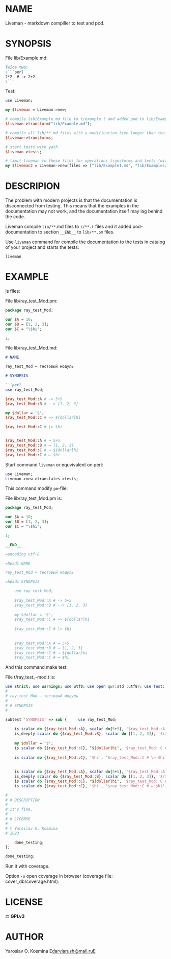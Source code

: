 # NAME

Liveman - markdown compiller to test and pod.

# SYNOPSIS

File lib/Example.md:
```markdown
Twice two:
\```perl
2*2  # -> 2+2
\```
```

Test:
```perl
use Liveman;

my $liveman = Liveman->new;

# compile lib/Example.md file to t/example.t and added pod to lib/Example.pm
$liveman->transform("lib/Example.md");

# compile all lib/**.md files with a modification time longer than their corresponding test files (t/**.t)
$liveman->transforms;

# start tests with yath
$liveman->tests;

# limit liveman to these files for operations transforms and tests (without cover)
my $liveman2 = Liveman->new(files => ["lib/Example1.md", "lib/Examples/Example2.md"]);
```

# DESCRIPION

The problem with modern projects is that the documentation is disconnected from testing.
This means that the examples in the documentation may not work, and the documentation itself may lag behind the code.

Liveman compile `lib/**`.md files to `t/**.t` files
and it added pod-documentation to section `__END__` to `lib/**.pm` files.

Use `liveman` command for compile the documentation to the tests in catalog of your project and starts the tests:

    liveman

# EXAMPLE

Is files:

File lib/ray_test_Mod.pm:
```perl
package ray_test_Mod;

our $A = 10;
our $B = [1, 2, 3];
our $C = "\$hi";

1;
```

File lib/ray_test_Mod.md:
```markdown
# NAME

ray_test_Mod — тестовый модуль

# SYNOPSIS

```perl
use ray_test_Mod;

$ray_test_Mod::A # -> 5+5
$ray_test_Mod::B # --> [1, 2, 3]

my $dollar = '$';
$ray_test_Mod::C # => ${dollar}hi

$ray_test_Mod::C # \> $hi


$ray_test_Mod::A # → 5+5
$ray_test_Mod::B # ⟶ [1, 2, 3]
$ray_test_Mod::C # ⇒ ${dollar}hi
$ray_test_Mod::C # ↦ $hi
```

Start command `liveman` or equvivalent on perl:
```perl
use Liveman;
Liveman->new->translates->tests;
```

This command modify `pm`-file:

File lib/ray_test_Mod.pm is:
```perl
package ray_test_Mod;

our $A = 10;
our $B = [1, 2, 3];
our $C = "\$hi";

1;

__END__

=encoding utf-8

=head1 NAME

ray_test_Mod — тестовый модуль

=head1 SYNOPSIS

    use ray_test_Mod;
    
    $ray_test_Mod::A # -> 5+5
    $ray_test_Mod::B # --> [1, 2, 3]
    
    my $dollar = '$';
    $ray_test_Mod::C # => ${dollar}hi
    
    $ray_test_Mod::C # \> $hi
    
    
    $ray_test_Mod::A # → 5+5
    $ray_test_Mod::B # ⟶ [1, 2, 3]
    $ray_test_Mod::C # ⇒ ${dollar}hi
    $ray_test_Mod::C # ↦ $hi
```

And this command make test:

File t/ray_test_-mod.t is:
```perl
use strict; use warnings; use utf8; use open qw/:std :utf8/; use Test::More 0.98; # # NAME
# 
# ray_test_Mod — тестовый модуль
# 
# # SYNOPSIS
# 

subtest 'SYNOPSIS' => sub { 	use ray_test_Mod;
    
    is scalar do {$ray_test_Mod::A}, scalar do{5+5}, '$ray_test_Mod::A # -> 5+5';
    is_deeply scalar do {$ray_test_Mod::B}, scalar do {[1, 2, 3]}, '$ray_test_Mod::B # --> [1, 2, 3]';
    
    my $dollar = '$';
    is scalar do {$ray_test_Mod::C}, "${dollar}hi", '$ray_test_Mod::C # => ${dollar}hi';
    
    is scalar do {$ray_test_Mod::C}, '$hi', '$ray_test_Mod::C # \> $hi';
    
    
    is scalar do {$ray_test_Mod::A}, scalar do{5+5}, '$ray_test_Mod::A # → 5+5';
    is_deeply scalar do {$ray_test_Mod::B}, scalar do {[1, 2, 3]}, '$ray_test_Mod::B # ⟶ [1, 2, 3]';
    is scalar do {$ray_test_Mod::C}, "${dollar}hi", '$ray_test_Mod::C # ⇒ ${dollar}hi';
    is scalar do {$ray_test_Mod::C}, '$hi', '$ray_test_Mod::C # ↦ $hi';

# 
# # DESCRIPTION
# 
# It's fine.
# 
# # LICENSE
# 
# © Yaroslav O. Kosmina
# 2023

    done_testing;
};

done_testing;
```

Run it with coverage.

Option `-o` open coverage in browser (coverage file: cover_db/coverage.html).

# LICENSE

⚖ **GPLv3**

# AUTHOR

Yaroslav O. Kosmina E<lt>darviarush@mail.ruE<gt>
